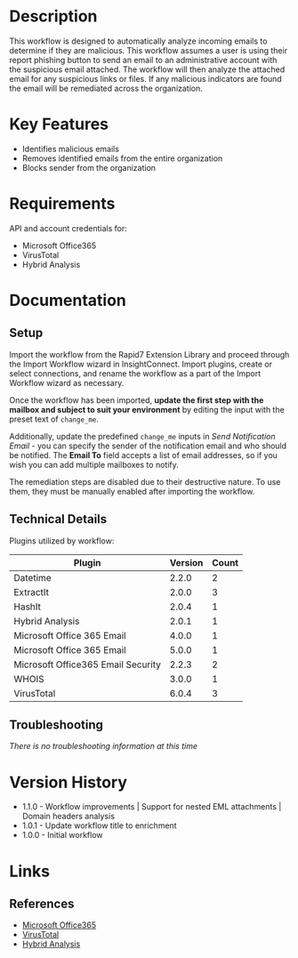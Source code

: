 # Description

This workflow is designed to automatically analyze incoming emails to determine if they are malicious. This workflow assumes a user is using their report phishing button to send an email to an administrative account with the suspicious email attached. The workflow will then analyze the attached email for any suspicious links or files. If any malicious indicators are found the email will be remediated across the organization.

# Key Features

* Identifies malicious emails
* Removes identified emails from the entire organization
* Blocks sender from the organization

# Requirements

API and account credentials for:

* Microsoft Office365
* VirusTotal
* Hybrid Analysis

# Documentation

## Setup

Import the workflow from the Rapid7 Extension Library and proceed through the Import Workflow wizard in InsightConnect. Import plugins, create or select connections, and rename the workflow as a part of the Import Workflow wizard as necessary.

Once the workflow has been imported, **update the first step with the mailbox and subject to suit your environment** by editing the input with the preset text of `change_me`.

Additionally, update the predefined `change_me` inputs in _Send Notification Email_ - you can specify the sender of the notification email and who should be notified. The **Email To** field accepts a list of email addresses, so if you wish you can add multiple mailboxes to notify. 

The remediation steps are disabled due to their destructive nature. To use them, they must be manually enabled after importing the workflow.

## Technical Details

Plugins utilized by workflow:

|Plugin|Version|Count|
|----|----|--------|
|Datetime|2.2.0|2|
|ExtractIt|2.0.0|3|
|HashIt|2.0.4|1|
|Hybrid Analysis|2.0.1|1|
|Microsoft Office 365 Email|4.0.0|1|
|Microsoft Office 365 Email|5.0.0|1|
|Microsoft Office365 Email Security|2.2.3|2|
|WHOIS|3.0.0|1|
|VirusTotal|6.0.4|3|

## Troubleshooting

_There is no troubleshooting information at this time_

# Version History

* 1.1.0 - Workflow improvements | Support for nested EML attachments | Domain headers analysis
* 1.0.1 - Update workflow title to enrichment
* 1.0.0 - Initial workflow

# Links

## References

* [Microsoft Office365](https://www.office.com)
* [VirusTotal](https://www.virustotal.com)
* [Hybrid Analysis](https://www.hybrid-analysis.com/)
